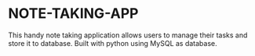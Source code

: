 # NOTE-TAKING-APP
This handy note taking application allows users to manage their tasks and store it to database. Built with python using MySQL as database.
